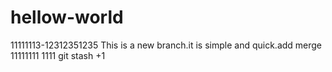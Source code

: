 # hellow-world
11111113-12312351235
This is a new branch.it is simple and quick.add merge
11111111
1111
git stash
+1

